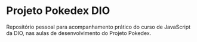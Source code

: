 
# Projeto Pokedex DIO

Repositório pessoal para acompanhamento prático do curso de JavaScript da DIO, nas aulas de desenvolvimento do Projeto Pokedex.
